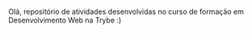 Olá, repositório de atividades desenvolvidas no curso de formação em Desenvolvimento Web na Trybe :)
